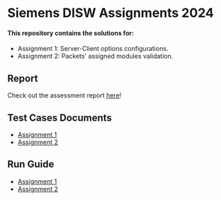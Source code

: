 # Siemens DISW Assignments 2024

#### This repository contains the solutions for:
  - Assignment 1: Server-Client options configurations.
  - Assignment 2: Packets' assigned modules validation.

## Report
Check out the assessment report [here](Assessment-Report.pdf)!

## Test Cases Documents
  - [Assignment 1](./Assignment_1/docs/TESTS.md)
  - [Assignment 2](./Assignment_1/docs/TESTS.md)

## Run Guide
  - [Assignment 1](./Assignment_1/README.md)
  - [Assignment 2](./Assignment_1/README.md)